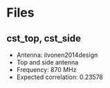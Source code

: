 # Files

## cst\_top, cst\_side
- Antenna: ilvonen2014design
- Top and side antenna
- Frequency: 870 MHz
- Expected correlation: 0.23578
